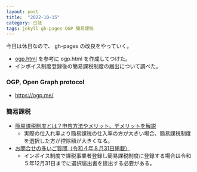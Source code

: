 ```yaml
---
layout: post
title:  "2022-10-15"
category: 日誌
tags: jekyll gh-pages OGP 簡易課税
---
```


今日は休日なので、 gh-pages の改良をやっていく。

* [ogp.html](https://github.com/efcl/efcl.github.io/blob/93ec840e06ca9bd8832fb8ae66a13d4d73975cc1/_includes/ogp.html) を参考に ogp.html を作成してつけた。
* インボイス制度登録後の簡易課税制度の届出について調べた。


### OGP, Open Graph protocol

* https://ogp.me/

### 簡易課税

* [簡易課税制度とは？申告方法やメリット、デメリットを解説](https://www.freee.co.jp/kb/kb-accounting/simplified-tax-system/)
  * 実際の仕入れ率より簡易課税の仕入率の方が大きい場合、簡易課税制度を選択した方が控除額が大きくなる。
* [お問合せの多いご質問（令和４年８月31日掲載）](https://www.nta.go.jp/taxes/shiraberu/zeimokubetsu/shohi/keigenzeiritsu/pdf/0521-1334-faq.pdf)
  * インボイス制度で課税事業者登録し簡易課税制度に登録する場合は令和５年12月31日までに選択届出書を提出する必要がある。

